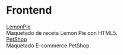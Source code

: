 # Frontend
<a href="https://deivyd1995.github.io/Frontend//LemonPie/index%20.html">LemonPie</a>
<br/>
Maquetado de receta Lemon Pie con HTML5.
<br/>
<a href="https://deivyd1995.github.io/Frontend/PetShop/">PetShop</a>
<br/>
Maquetado E-commerce PetShop.
